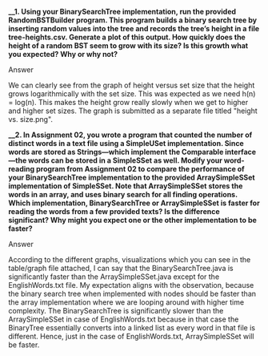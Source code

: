 **__1. Using your BinarySearchTree implementation, run the provided RandomBSTBuilder program. This program builds a binary search tree by inserting random values into the tree and records the tree’s height in a file tree-heights.csv. Generate a plot of this output. How quickly does the height of a random BST seem to grow with its size? Is this growth what you expected? Why or why not?**

Answer

We can clearly see from the graph of height versus set size that the height grows logarithmically with the set size. This was expected as we need h(n) = log(n). This makes the height grow really slowly when we get to higher and higher set sizes. The graph is submitted as a separate file titled "height vs. size.png".




**__2. In Assignment 02, you wrote a program that counted the number of distinct words in a text file using a SimpleUSet implementation. Since words are stored as Strings—which implement the Comparable interface—the words can be stored in a SimpleSSet as well. Modify your word-reading program from Assignment 02 to compare the performance of your BinarySearchTree implementation to the provided ArraySimpleSSet implementation of SimpleSSet. Note that ArraySimpleSSet stores the words in an array, and uses binary search for all finding operations. Which implementation, BinarySearchTree or ArraySimpleSSet is faster for reading the words from a few provided texts? Is the difference significant? Why might you expect one or the other implementation to be faster?**

Answer

According to the different graphs, visualizations which you can see in the table/graph file attached, I can say that the BinarySearchTree.java is significantly faster than the ArraySimpleSSet.java except for the EnglishWords.txt file. My expectation aligns with the observation, because the binary search tree when implemented with nodes should be faster than the array implementation where we are looping around with higher time complexity. The BinarySearchTree is significantly slower than the ArraySimpleSSet in case of EnglishWords.txt because in that case the BinaryTree essentially converts into a linked list as every word in that file is different. Hence, just in the case of EnglishWords.txt, ArraySimpleSSet will be faster.
